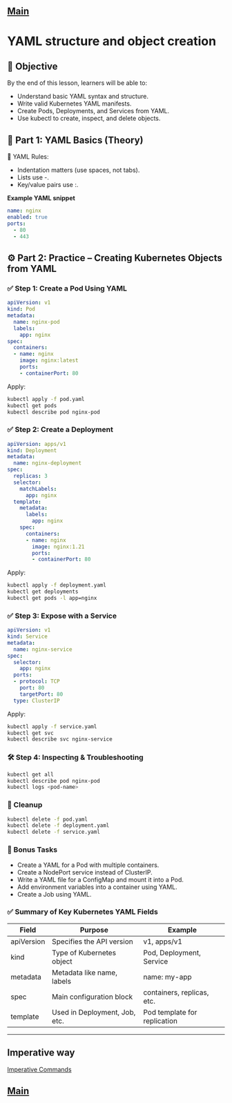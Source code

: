 [Main](../README.md)
---

# YAML structure and object creation

## 🎯 Objective

By the end of this lesson, learners will be able to:
* Understand basic YAML syntax and structure.
* Write valid Kubernetes YAML manifests.
* Create Pods, Deployments, and Services from YAML.
* Use kubectl to create, inspect, and delete objects.


## 🧱 Part 1: YAML Basics (Theory)

🧾 YAML Rules:
* Indentation matters (use spaces, not tabs).
* Lists use -.
* Key/value pairs use :.

__Example YAML snippet__
```yaml
name: nginx
enabled: true
ports:
  - 80
  - 443
```


## ⚙️ Part 2: Practice – Creating Kubernetes Objects from YAML


### ✅ Step 1: Create a Pod Using YAML

```yaml
apiVersion: v1
kind: Pod
metadata:
  name: nginx-pod
  labels:
    app: nginx
spec:
  containers:
  - name: nginx
    image: nginx:latest
    ports:
    - containerPort: 80
```

Apply:
```bash
kubectl apply -f pod.yaml
kubectl get pods
kubectl describe pod nginx-pod
```


### ✅ Step 2: Create a Deployment

```yaml
apiVersion: apps/v1
kind: Deployment
metadata:
  name: nginx-deployment
spec:
  replicas: 3
  selector:
    matchLabels:
      app: nginx
  template:
    metadata:
      labels:
        app: nginx
    spec:
      containers:
      - name: nginx
        image: nginx:1.21
        ports:
        - containerPort: 80
```
Apply:
```bash
kubectl apply -f deployment.yaml
kubectl get deployments
kubectl get pods -l app=nginx
```


### ✅ Step 3: Expose with a Service

```yaml
apiVersion: v1
kind: Service
metadata:
  name: nginx-service
spec:
  selector:
    app: nginx
  ports:
  - protocol: TCP
    port: 80
    targetPort: 80
  type: ClusterIP
```
Apply:
```bash
kubectl apply -f service.yaml
kubectl get svc
kubectl describe svc nginx-service
```

### 🛠 Step 4: Inspecting & Troubleshooting
```bash
kubectl get all
kubectl describe pod nginx-pod
kubectl logs <pod-name>
```


### 🧼 Cleanup
```bash
kubectl delete -f pod.yaml
kubectl delete -f deployment.yaml
kubectl delete -f service.yaml
```

### 📘 Bonus Tasks
* Create a YAML for a Pod with multiple containers.
* Create a NodePort service instead of ClusterIP.
* Write a YAML file for a ConfigMap and mount it into a Pod.
* Add environment variables into a container using YAML.
* Create a Job using YAML.



### ✅ Summary of Key Kubernetes YAML Fields

| Field | Purpose | Example |
| --- | --- | --- |
| apiVersion | Specifies the API version | v1, apps/v1 |
| kind | Type of Kubernetes object | Pod, Deployment, Service |
| metadata | Metadata like name, labels | name: my-app |
| spec | Main configuration block | containers, replicas, etc. |
| template | Used in Deployment, Job, etc. | Pod template for replication |

---

## Imperative way

[Imperative Commands](https://kubernetes.io/docs/tasks/manage-kubernetes-objects/imperative-command/)


[Main](../README.md)
---